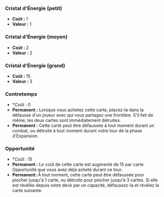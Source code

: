 ### Cristal d'Énergie (petit)
- **Coût :** 1
- **Valeur :** 1


### Cristal d'Énergie (moyen)
- **Coût :** 2
- **Valeur :** 2


### Cristal d'Énergie (grand)
- **Coût :** 15
- **Valeur :** 3


### Contretemps
- **Coût :* 0
- **Permanent :**
  Lorsque vous achetez cette carte, placez-la dans la défausse d'un joueur
  avec qui vous partagez une frontière.
  S'il fait de même, les deux cartes sont immédiatement détruites.
- **Permanent :**
  Cette carte peut être défaussée à tout moment durant un combat,
  ou détruite à tout moment durant votre tour
  de la phase d'Expansion.


### Opportunité
- **Coût :* 15
- **Permanent :**
  Le coût de cette carte est augmenté de 15 par carte Opportunité que vous
  avez déjà acheté durant ce tour.
- **Permanent:**
  À tout moment, cette carte peut être défaussée pour piocher jusqu'à 1 carte,
  ou détruite pour piocher jusqu'à 3 cartes.
  Si elle est révélée depuis votre deck par un capacité,
  défaussez-la et révélez la carte suivante.
